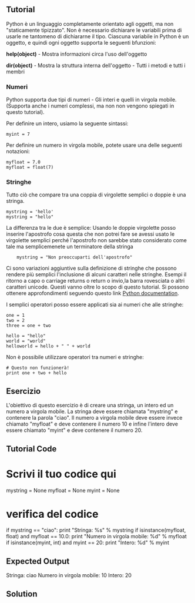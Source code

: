 Tutorial
--------

Python è un linguaggio completamente orientato agli oggetti, ma non "staticamente tipizzato". Non è necessario dichiarare le variabili prima di usarle ne tantomeno di dichiararne il tipo. Ciascuna variabile in Python è un oggetto, e quindi ogni oggetto supporta le seguenti bfunzioni:

**help(object)** - Mostra informazioni circa l'uso dell'oggetto

**dir(object)** - Mostra la struttura interna dell'oggetto - Tutti i metodi e tutti i membri

### Numeri
Python supporta due tipi di numeri - Gli interi e quelli in virgola mobile. (Supporta anche i numeri complessi, ma non non vengono spiegati in questo tutorial).

Per definire un intero, usiamo la seguente sintassi:

    myint = 7

Per  definire un numero in virgola mobile, potete usare una delle seguenti notazioni:

    myfloat = 7.0
    myfloat = float(7)

### Stringhe

Tutto ciò che compare tra una coppia di virgolette semplici o doppie è una stringa.

    mystring = 'hello'
    mystring = "hello"

La differenza tra le due è semplice: Usando le doppie virgolette posso inserire l'apostrofo cosa questa che non potrei fare se avessi usato le virgolette semplici perché l'apostrofo non sarebbe stato considerato come tale ma semplicemenete un terminatore della stringa

        mystring = "Non preoccuparti dell'apostrofo"

Ci sono variazioni aggiuntive sulla definizione di stringhe che possono rendere più semplici l'inclusione di alcuni caratteri nelle stringhe.
Esempi il ritorno a capo o carriage returns o return o invio,la barra rovesciata o altri caratteri unicode. Questi vanno oltre lo scopo di questo
tutorial. Si possono ottenere approfondimenti seguendo questo link [Python documentation](http://docs.python.org/tutorial/introduction.html#strings "Strings in Python Tutorial"). 

I semplici operatori posso essere applicati sia ai numeri che alle stringhe:

    one = 1
    two = 2
    three = one + two

    hello = "hello"
    world = "world"
    helloworld = hello + " " + world

Non è possibile utilizzare operatori tra numeri e stringhe:

    # Questo non funzionerà!
    print one + two + hello


Esercizio
--------

L'obiettivo di questo esercizio è di creare una stringa, un intero ed un numero a virgola mobile. La stringa deve essere chiamata "mystring" e contenere la parola "ciao". Il numero a virgola mobile deve essere invece chiamato "myfloat" e deve contenere il numero 10 e infine l'intero deve essere chiamato "myint" e deve contenere il numero 20. 

Tutorial Code
-------------
# Scrivi il tuo codice qui
mystring = None
myfloat = None
myint = None

# verifica del codice
if mystring == "ciao":
    print "Stringa: %s" % mystring
if isinstance(myfloat, float) and myfloat == 10.0:
    print "Numero in virgola mobile: %d" % myfloat
if isinstance(myint, int) and myint == 20:
    print "Intero: %d" % myint

Expected Output
---------------
Stringa: ciao
Numero in virgola mobile: 10
Intero: 20

Solution
--------